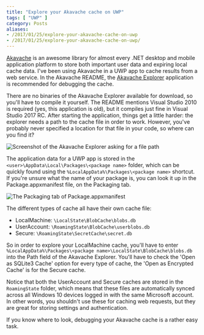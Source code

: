 ```yaml
---
title: "Explore your Akavache cache on UWP"
tags: [ "UWP" ]
category: Posts
aliases:
- /2017/01/25/explore-your-akavache-cache-on-uwp
- /2017/01/25/explore-your-akavache-cache-on-uwp/
---
```


[Akavache](https://github.com/akavache/akavache) is an awesome library for almost every .NET desktop and mobile application platform to store both important user data and expiring local cache data. I've been using Akavache in a UWP app to cache results from a web service. In the Akavache README, the [Akavache Explorer](https://github.com/paulcbetts/AkavacheExplorer) application is recommended for debugging the cache.

There are no binaries of the Akavache Explorer available for download, so you'll have to compile it yourself. The README mentions Visual Studio 2010 is required (yes, this application is old), but it compiles just fine in Visual Studio 2017 RC. After starting the application, things get a little harder: the explorer needs a path to the cache file in order to work. However, you've probably never specified a location for that file in your code, so where can you find it?

![Screenshot of the Akavache Explorer asking for a file path]({attach}akavache_explorer.png "Akavache Explorer asks for a path")

The application data for a UWP app is stored in the `<user>\AppData\Local\Packages\<package name>` folder, which can be quickly found using the `%LocalAppData%\Packages\<package name>` shortcut. If you're unsure what the name of your package is, you can look it up in the Package.appxmanifest file, on the Packaging tab.

![The Packaging tab of Package.appxmanifest]({attach}package_name.png "The package name can be found in the Package.appxmanifest file")

The different types of cache all have their own cache file:
- LocalMachine: `\LocalState\BlobCache\blobs.db`
- UserAccount: `\RoamingState\BlobCache\userblobs.db`
- Secure: `\RoamingState\SecretCache\secret.db`

So in order to explore your LocalMachine cache, you'll have to enter `%LocalAppData%\Packages\<package name>\LocalState\BlobCache\blobs.db` into the Path field of the Akavache Explorer. You'll have to check the 'Open as SQLite3 Cache' option for every type of cache, the 'Open as Encrypted Cache' is for the Secure cache.

Notice that both the UserAccount and Secure caches are stored in the `RoamingState` folder, which means that these files are automatically synced across all Windows 10 devices logged in with the same Microsoft account. In other words, you shouldn't use these for caching web requests, but they are great for storing settings and authentication.

If you know where to look, debugging your Akavache cache is a rather easy task.
